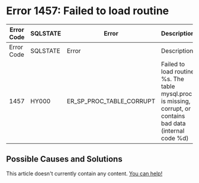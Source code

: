 
# Error 1457: Failed to load routine


| Error Code | SQLSTATE | Error | Description |
| --- | --- | --- | --- |
| Error Code | SQLSTATE | Error | Description |
| 1457 | HY000 | ER_SP_PROC_TABLE_CORRUPT | Failed to load routine %s. The table mysql.proc is missing, corrupt, or contains bad data (internal code %d) |




## Possible Causes and Solutions


This article doesn't currently contain any content. [You can help!](/en/writing-and-editing-knowledge-base-articles/)

